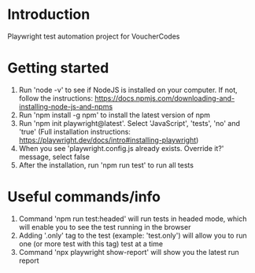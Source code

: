 # Introduction
Playwright test automation project for VoucherCodes 

# Getting started
1. Run 'node -v' to see if NodeJS is installed on your computer. If not, follow the instructions: https://docs.npmjs.com/downloading-and-installing-node-js-and-npms
2. Run 'npm install -g npm' to install the latest version of npm
3. Run 'npm init playwright@latest'. Select 'JavaScript', 'tests', 'no' and 'true' (Full installation instructions: https://playwright.dev/docs/intro#installing-playwright)
4. When you see 'playwright.config.js already exists. Override it?' message, select false
5. After the installation, run 'npm run test' to run all tests

# Useful commands/info
1. Command 'npm run test:headed' will run tests in headed mode, which will enable you to see the test running in the browser
2. Adding '.only' tag to the test (example: 'test.only') will allow you to run one (or more test with this tag) test at a time
3. Command 'npx playwright show-report' will show you the latest run report

